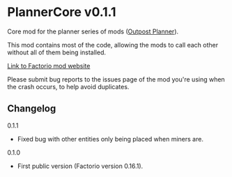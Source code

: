 # PlannerCore v0.1.1

Core mod for the planner series of mods ([Outpost Planner](https://github.com/Ben-Ramchandani/OutpostPlanner)).

This mod contains most of the code, allowing the mods to call each other without all of them being installed.

[Link to Factorio mod website](https://mods.factorio.com/mods/bob809/PlannerCore)

Please submit bug reports to the issues page of the mod you're using when the crash occurs, to help avoid duplicates.

## Changelog

0.1.1

* Fixed bug with other entities only being placed when miners are.

0.1.0

* First public version (Factorio version 0.16.1).
